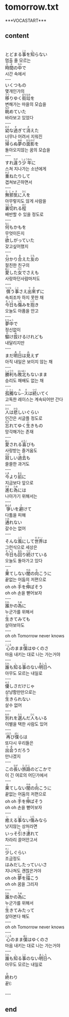 <h1>tomorrow.txt</h1>
﻿***VOCASTART***<br>
<h2>content</h2><br>
とどまる<Ruby><rb>事</rb><rt>こと</rt></Ruby>を<Ruby><rb>知</rb><rt>し</rt></Ruby>らない<br>
멈출 줄 모르는<br>
<Ruby><rb>時間</rb><rt>とき</rt></Ruby>の<Ruby><rb>中</rb><rt>なか</rt></Ruby>で<br>
시간 속에서<br>
---<br>
いくつもの<br>
몇개인가의<br>
<Ruby><rb>移</rb><rt>うつ</rt></Ruby>りゆく<Ruby><rb>街</rb><rt>まち</rt></Ruby><Ruby><rb>竝</rb><rt>なみ</rt></Ruby>を<br>
변해가는 마을의 모습을<br>
<Ruby><rb>眺</rb><rt>なが</rt></Ruby>めていた<br>
바라보고 있었다<br>
---<br>
<Ruby><rb>幼</rb><rt>おさ</rt></Ruby>な<Ruby><rb>過</rb><rt>す</rt></Ruby>ぎて<Ruby><rb>消</rb><rt>き</rt></Ruby>えた<br>
너무나 어려서 지워진<br>
<Ruby><rb>帰</rb><rt>かえ</rt></Ruby>らぬ<Ruby><rb>夢</rb><rt>ゆめ</rt></Ruby>の<Ruby><rb>面影</rb><rt>おもかげ</rt></Ruby>を<br>
돌아오지않는 꿈의 모습을<br>
---<br>
すれ<Ruby><rb>違</rb><rt>ちが</rt></Ruby>う<Ruby><rb>少年</rb><rt>しょうねん</rt></Ruby>に<br>
스쳐 지나가는 소년에게<br>
<Ruby><rb>重</rb><rt>かさ</rt></Ruby>ねたりして<br>
겹쳐보곤하면서<br>
---<br>
<Ruby><rb>無邪気</rb><rt>むじゃき</rt></Ruby>に<Ruby><rb>人</rb><rt>ひと</rt></Ruby>を<br>
아무렇지도 않게 사람을<br>
<Ruby><rb>裏</rb><rt>うら</rt></Ruby><Ruby><rb>切</rb><rt>き</rt></Ruby>れる<Ruby><rb>程</rb><rt>ほど</rt></Ruby><br>
배반할 수 있을 정도로<br>
---<br>
<Ruby><rb>何</rb><rt>なに</rt></Ruby>もかもを<br>
무엇이든지<br>
<Ruby><rb>欲</rb><rt>ほ</rt></Ruby>しがっていた<br>
갖고싶어했지<br>
---<br>
<Ruby><rb>分</rb><rt>わ</rt></Ruby>かり<Ruby><rb>合</rb><rt>あ</rt></Ruby>えた<Ruby><rb>友</rb><rt>とも</rt></Ruby>の<br>
절친한 친구의<br>
<Ruby><rb>愛</rb><rt>あい</rt></Ruby>した<Ruby><rb>女</rb><rt>ひと</rt></Ruby>でさえも<br>
사랑하던사람마저도<br>
---<br>
<Ruby><rb>償</rb><rt>つぐな</rt></Ruby>う<Ruby><rb>事</rb><rt>こと</rt></Ruby>さえ<Ruby><rb>出來</rb><rt>でき</rt></Ruby>ずに<br>
속죄조차 하지 못한 채<br>
<Ruby><rb>今日</rb><rt>きょう</rt></Ruby>も<Ruby><rb>傷</rb><rt>いた</rt></Ruby>みを<Ruby><rb>抱</rb><rt>いだ</rt></Ruby>き<br>
오늘도 아픔을 안고<br>
---<br>
<Ruby><rb>夢中</rb><rt>むちゅう</rt></Ruby>で<br>
정신없이<br>
<Ruby><rb>驅</rb><rt>か</rt></Ruby>け<Ruby><rb>拔</rb><rt>ぬ</rt></Ruby>けるけれども<br>
내달리지만<br>
---<br>
まだ<Ruby><rb>明日</rb><rt>あす</rt></Ruby>は<Ruby><rb>見</rb><rt>み</rt></Ruby>えず<br>
아직 내일은 보이지 않는 채<br>
---<br>
<Ruby><rb>勝利</rb><rt>しょうり</rt></Ruby>も<Ruby><rb>敗北</rb><rt>はいぼく</rt></Ruby>もないまま<br>
승리도 패배도 없는 채<br>
---<br>
<Ruby><rb>孤</rb><rt>こ</rt></Ruby><Ruby><rb>獨</rb><rt>とく</rt></Ruby>な<Ruby><rb>レ</rb><rt>れ</rt></Ruby>-<Ruby><rb>ス</rb><rt>す</rt></Ruby>は<Ruby><rb>続</rb><rt>つづ</rt></Ruby>いてく<br>
고독한 레이스는 계속되어만 간다<br>
---<br>
<Ruby><rb>人</rb><rt>ひと</rt></Ruby>は<Ruby><rb>悲</rb><rt>かな</rt></Ruby>しいぐらい<br>
인간은 서글플 정도로<br>
<Ruby><rb>忘</rb><rt>わす</rt></Ruby>れてゆく<Ruby><rb>生</rb><rt>い</rt></Ruby>きもの<br>
망각해가는 존재<br>
---<br>
<Ruby><rb>愛</rb><rt>あい</rt></Ruby>される<Ruby><rb>喜</rb><rt>よろこ</rt></Ruby>びも<br>
사랑받는 즐거움도<br>
<Ruby><rb>寂</rb><rt>さび</rt></Ruby>しい<Ruby><rb>過去</rb><rt>かこ</rt></Ruby>も<br>
쓸쓸한 과거도<br>
---<br>
<Ruby><rb>今</rb><rt>いま</rt></Ruby>より<Ruby><rb>前</rb><rt>まえ</rt></Ruby>に<br>
지금보다 앞으로<br>
<Ruby><rb>進</rb><rt>すす</rt></Ruby>む<Ruby><rb>為</rb><rt>ため</rt></Ruby>には<br>
나아가기 위해서는<br>
---<br>
<Ruby><rb>爭</rb><rt>あらそ</rt></Ruby>いを<Ruby><rb>避</rb><rt>さ</rt></Ruby>けて<br>
다툼을 피해<br>
<Ruby><rb>通</rb><rt>とお</rt></Ruby>れない<br>
갈수는 없어<br>
---<br>
そんな<Ruby><rb>風</rb><rt>ふう</rt></Ruby>にして<Ruby><rb>世界</rb><rt>せかい</rt></Ruby>は<br>
그런식으로 세상은<br>
<Ruby><rb>今日</rb><rt>きょう</rt></Ruby>も<Ruby><rb>回</rb><rt>まわ</rt></Ruby>り<Ruby><rb>続</rb><rt>つづ</rt></Ruby>けている<br>
오늘도 돌아가고 있다<br>
---<br>
<Ruby><rb>果</rb><rt>は</rt></Ruby>てしない<Ruby><rb>闇</rb><rt>やみ</rt></Ruby>の<Ruby><rb>向</rb><rt>む</rt></Ruby>こうに<br>
끝없는 어둠의 저편으로<br>
oh oh <Ruby><rb>手</rb><rt>て</rt></Ruby>を<Ruby><rb>伸</rb><rt>の</rt></Ruby>ばそう<br>
oh oh 손을 뻗어보자<br>
---<br>
<Ruby><rb>誰</rb><rt>だれ</rt></Ruby>かの<Ruby><rb>為</rb><rt>ため</rt></Ruby>に<br>
누군가를 위해서<br>
<Ruby><rb>生</rb><rt>い</rt></Ruby>きてみても<br>
살아보아도<br>
---<br>
oh oh Tomorrow never knows<br>
---<br>
<Ruby><rb>心</rb><rt>こころ</rt></Ruby>のまま<Ruby><rb>僕</rb><rt>ぼく</rt></Ruby>はゆくのさ<br>
마음 내키는 대로 나는 가는거야<br>
---<br>
<Ruby><rb>誰</rb><rt>だれ</rt></Ruby>も<Ruby><rb>知</rb><rt>し</rt></Ruby>る<Ruby><rb>事</rb><rt>こと</rt></Ruby>のない<Ruby><rb>明日</rb><rt>あした</rt></Ruby>へ<br>
아무도 모르는 내일로<br>
---<br>
<Ruby><rb>優</rb><rt>やさ</rt></Ruby>しさだけじゃ<br>
상냥함만만으로는<br>
<Ruby><rb>生</rb><rt>い</rt></Ruby>きられない<br>
살수 없어<br>
---<br>
<Ruby><rb>別</rb><rt>わか</rt></Ruby>れを<Ruby><rb>選</rb><rt>えら</rt></Ruby>んだ<Ruby><rb>人</rb><rt>ひと</rt></Ruby>もいる<br>
이별을 택한 사람도 있어<br>
---<br>
<Ruby><rb>再</rb><rt>ふたた</rt></Ruby>び<Ruby><rb>僕</rb><rt>ぼく</rt></Ruby>らは<br>
또다시 우리들은<br>
<Ruby><rb>出会</rb><rt>であ</rt></Ruby>うだろう<br>
만나겠지<br>
---<br>
この<Ruby><rb>長</rb><rt>なが</rt></Ruby>い<Ruby><rb>旅路</rb><rt>たびじ</rt></Ruby>のどこかで<br>
이 긴 여로의 어딘가에서<br>
---<br>
<Ruby><rb>果</rb><rt>は</rt></Ruby>てしない<Ruby><rb>闇</rb><rt>やみ</rt></Ruby>の<Ruby><rb>向</rb><rt>む</rt></Ruby>こうに<br>
끝없는 어둠의 저편으로<br>
oh oh <Ruby><rb>手</rb><rt>て</rt></Ruby>を<Ruby><rb>伸</rb><rt>の</rt></Ruby>ばそう<br>
oh oh 손을 뻗어보자<br>
---<br>
<Ruby><rb>癒</rb><rt>い</rt></Ruby>える<Ruby><rb>事</rb><rt>こと</rt></Ruby>ない<Ruby><rb>傷</rb><rt>いた</rt></Ruby>みなら<br>
낫지않는 상처라면<br>
いっそ<Ruby><rb>引</rb><rt>ひ</rt></Ruby>き<Ruby><rb>連</rb><rt>つ</rt></Ruby>れて<br>
차라리 끌어안고서<br>
---<br>
<Ruby><rb>少</rb><rt>すこ</rt></Ruby>しぐらい<br>
조금정도<br>
はみだしたっていいさ<br>
지나쳐도 괜찮은거야<br>
oh oh <Ruby><rb>夢</rb><rt>ゆめ</rt></Ruby>を<Ruby><rb>描</rb><rt>えが</rt></Ruby>こう<br>
oh oh 꿈을 그리자<br>
---<br>
<Ruby><rb>誰</rb><rt>だれ</rt></Ruby>かの<Ruby><rb>為</rb><rt>ため</rt></Ruby>に<br>
누군가를 위해서<br>
<Ruby><rb>生</rb><rt>い</rt></Ruby>きてみたって<br>
살아본다 해도<br>
---<br>
oh oh Tomorrow never knows<br>
---<br>
<Ruby><rb>心</rb><rt>こころ</rt></Ruby>のまま<Ruby><rb>僕</rb><rt>ぼく</rt></Ruby>はゆくのさ<br>
마음 내키는 대로 나는 가는거야<br>
---<br>
<Ruby><rb>誰</rb><rt>だれ</rt></Ruby>も<Ruby><rb>知</rb><rt>し</rt></Ruby>る<Ruby><rb>事</rb><rt>こと</rt></Ruby>のない<Ruby><rb>明日</rb><rt>あした</rt></Ruby>へ<br>
아무도 모르는 내일로<br>
﻿<br>
<ruby><rb>終</rb><rt>お</rt></ruby>わり<br>
끝(:<br>
<br>---
<h2>end</h2>